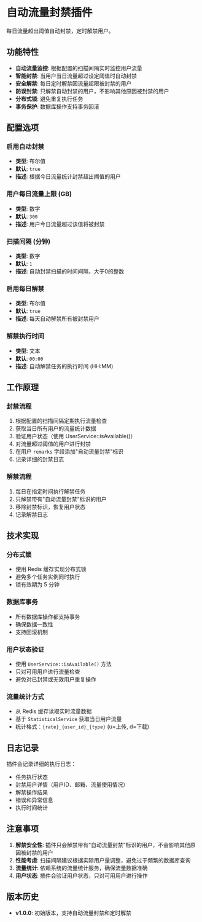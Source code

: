 # 自动流量封禁插件

每日流量超出阈值自动封禁，定时解禁用户。

## 功能特性

- **自动流量监控**: 根据配置的扫描间隔实时监控用户流量
- **智能封禁**: 当用户当日流量超过设定阈值时自动封禁
- **安全解禁**: 每日定时解禁因流量超限被封禁的用户
- **防误封禁**: 只解禁自动封禁的用户，不影响其他原因被封禁的用户
- **分布式锁**: 避免重复执行任务
- **事务保护**: 数据库操作支持事务回滚

## 配置选项

### 启用自动封禁
- **类型**: 布尔值
- **默认**: `true`
- **描述**: 根据今日流量统计封禁超出阈值的用户

### 用户每日流量上限 (GB)
- **类型**: 数字
- **默认**: `300`
- **描述**: 用户今日流量超过该值将被封禁

### 扫描间隔 (分钟)
- **类型**: 数字
- **默认**: `1`
- **描述**: 自动封禁扫描的时间间隔，大于0的整数

### 启用每日解禁
- **类型**: 布尔值
- **默认**: `true`
- **描述**: 每天自动解禁所有被封禁用户

### 解禁执行时间
- **类型**: 文本
- **默认**: `00:00`
- **描述**: 自动解禁任务的执行时间 (HH:MM)

## 工作原理

### 封禁流程
1. 根据配置的扫描间隔定期执行流量检查
2. 获取当日所有用户的流量统计数据
3. 验证用户状态（使用 UserService::isAvailable()）
4. 对流量超过阈值的用户进行封禁
5. 在用户 `remarks` 字段添加"自动流量封禁"标识
6. 记录详细的封禁日志

### 解禁流程
1. 每日在指定时间执行解禁任务
2. 只解禁带有"自动流量封禁"标识的用户
3. 移除封禁标识，恢复用户状态
4. 记录解禁日志

## 技术实现

### 分布式锁
- 使用 Redis 缓存实现分布式锁
- 避免多个任务实例同时执行
- 锁有效期为 5 分钟

### 数据库事务
- 所有数据库操作都支持事务
- 确保数据一致性
- 支持回滚机制

### 用户状态验证
- 使用 `UserService::isAvailable()` 方法
- 只对可用用户进行流量检查
- 避免对已封禁或无效用户重复操作

### 流量统计方式
- 从 Redis 缓存读取实时流量数据
- 基于 `StatisticalService` 获取当日用户流量
- 统计格式：`{rate}_{user_id}_{type}` (u=上传, d=下载)

## 日志记录

插件会记录详细的执行日志：

- 任务执行状态
- 封禁用户详情（用户ID、邮箱、流量使用情况）
- 解禁操作结果
- 错误和异常信息
- 执行时间统计

## 注意事项

1. **解禁安全性**: 插件只会解禁带有"自动流量封禁"标识的用户，不会影响其他原因被封禁的用户
2. **性能考虑**: 扫描间隔建议根据实际用户量调整，避免过于频繁的数据库查询
3. **流量统计**: 依赖系统的流量统计服务，确保流量数据准确
4. **用户状态**: 插件会验证用户状态，只对可用用户进行操作

## 版本历史

- **v1.0.0**: 初始版本，支持自动流量封禁和定时解禁